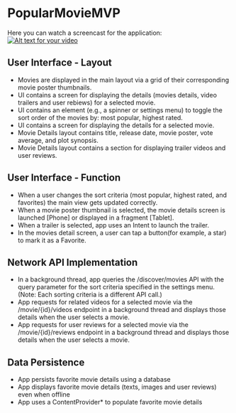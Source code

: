 # PopularMovieMVP

Here you can watch a screencast for the application:<br>
[![Alt text for your video](http://img.youtube.com/vi/T-D1KVIuvjA/0.jpg)](https://www.youtube.com/watch?v=c6Ln5iDt2eo)

## User Interface - Layout

* Movies are displayed in the main layout via a grid of their corresponding movie poster thumbnails.
* UI contains a screen for displaying the details (movies details, video trailers and user rebiews) for a selected movie.
* UI contains an element (e.g., a spinner or settings menu) to toggle the sort order of the movies by: most popular, highest rated.
* UI contains a screen for displaying the details for a selected movie.
* Movie Details layout contains title, release date, movie poster, vote average, and plot synopsis.
* Movie Details layout contains a section for displaying trailer videos and user reviews.

## User Interface - Function
* When a user changes the sort criteria (most popular, highest rated, and favorites) the main view gets updated correctly.
* When a movie poster thumbnail is selected, the movie details screen is launched [Phone] or displayed in a fragment [Tablet].
* When a trailer is selected, app uses an Intent to launch the trailer.
* In the movies detail screen, a user can tap a button(for example, a star) to mark it as a Favorite.

## Network API Implementation
* In a background thread, app queries the /discover/movies API with the query parameter for the sort criteria specified in the settings menu. (Note: Each sorting criteria is a different API call.)
* App requests for related videos for a selected movie via the /movie/{id}/videos endpoint in a background thread and displays those details when the user selects a movie.
* App requests for user reviews for a selected movie via the /movie/{id}/reviews endpoint in a background thread and displays those details when the user selects a movie.

## Data Persistence
* App persists favorite movie details using a database
* App displays favorite movie details (texts, images and user reviews) even when offline
* App uses a ContentProvider* to populate favorite movie details

